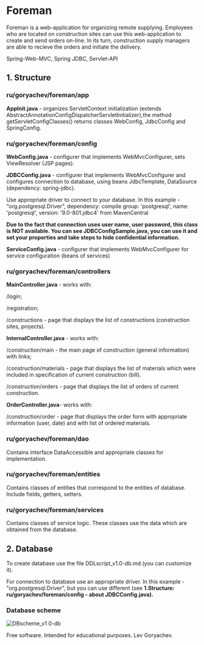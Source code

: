 # Foreman
Foreman is a web-application for organizing remote supplying.
Employees who are located on construction sites can use this web-application to create and send orders on-line. In its turn, construction supply managers are able to recieve the orders and initiate the delivery.

Spring-Web-MVC, Spring JDBC, Servlet-API

<h2>1. Structure</h2>
<h3>ru/goryachev/foreman/app</h3>
<p><b>AppInit.java</b> - organizes ServletContext initialization (extends AbstractAnnotationConfigDispatcherServletInitializer),the method getServletConfigClasses() returns classes WebConfig, JdbcConfig and SpringConfig.</p>
<h3>ru/goryachev/foreman/config</h3>
<p><b>WebConfig.java</b> - configurer that implements WebMvcConfigurer, sets ViewResolver (JSP pages).</p>
<p><b>JDBCConfig.java</b> - configurer that implements WebMvcConfigurer and configures connection to database, using  beans JdbcTemplate, DataSource (dependency: spring-jdbc).</p>
<p>Use appropriate driver to connect to your database. In this example -  "org.postgresql.Driver", dependency: compile group: 'postgresql', name: 'postgresql', version: '9.0-801.jdbc4' from MavenCentral</p>
<p><b>Due to the fact that connection uses user name, user password, this class is NOT available. You can see JDBCConfigSample.java, you can use it and set your properties and take steps to hide confidential information.</b></p>
<p><b>ServiceConfig.java</b> - configurer that implements WebMvcConfigurer for service configuration (beans of services)</p>
<h3>ru/goryachev/foreman/controllers</h3>
<p><b>MainController.java</b> - works with: </p>
<p>/login;</p>
<p>/registration;</p>
<p>/constructions - page that displays the list of constructions (construction sites, projects).</p>
<p><b>InternalController.java</b> - works with: </p>
<p>/construction/main - the main page of construction (general information) with links;</p>
<p>/construction/materials - page that displays the list of materials which were included in specification of current construction (bill).</p>
<p>/construction/orders - page that displays the list of orders of current construction.</p>
<p><b>OrderController.java</b>- works with:</p>
<p>/construction/order  - page that displays the order form with appropriate information (user, date) and with list of ordered materials.</p>
<h3>ru/goryachev/foreman/dao</h3>
<p>Contains interface DataAccessible and appropriate classes for implementation.</p>
<h3>ru/goryachev/foreman/entities</h3>
<p>Contains classes of entities that correspond to the entities of database. Include fields, getters, setters.</p>
<h3>ru/goryachev/foreman/services</h3>
<p>Contains classes of service logic. These classes use the data which are obtained from the database.</p>

<h2>2. Database</h2>
<p>To create database use the file DDLscript_v1.0-db.md (you can customize it).</p>
<p>For connection to database use an appropriate driver. In this example - "org.postgresql.Driver", but you can use different (see <b>1.Structure: ru/goryachev/foreman/config - about JDBCConfig.java).</b></p>
<h3>Database scheme</h3>

![DBscheme_v1 0-db](https://user-images.githubusercontent.com/61917893/97116617-6ddbc600-170f-11eb-94f4-f646b5e49360.jpg)

<p>Free software.  Intended for educational purposes. Lev Goryachev.</p>
